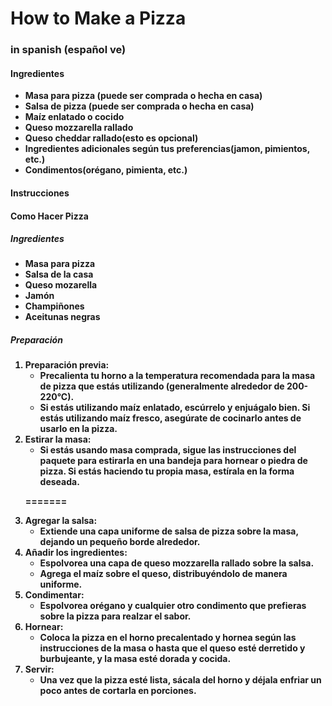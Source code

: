 <h1>How to Make a Pizza</h1>
<h3>in spanish (español ve)</h3>


<b>
<h4>Ingredientes</h4>
<ul>
<li>Masa para pizza (puede ser comprada o hecha en casa)</li>
<li>Salsa de pizza (puede ser comprada o hecha en casa)</li>
<li>Maíz enlatado o cocido</li>
<li>Queso mozzarella rallado</li>
<li>Queso cheddar rallado(esto es opcional)</li>
<li>Ingredientes adicionales según tus preferencias(jamon, pimientos, etc.)</li>
<li>Condimentos(orégano, pimienta, etc.)</li>

</ul>


<h4>Instrucciones</h4>
<h4>Como Hacer Pizza</h4>
<h5> Ingredientes</h5>
<ul> 
<li>Masa para pizza</li>
<li>Salsa de la casa</li>
<li>Queso mozarella</li>
<li>Jamón</li>
<li>Champiñones</li>
<li>Aceitunas negras</li>

</ul>

<h5> Preparación</h5>

<ol>
<li>
Preparación previa:
<ul>
<li>Precalienta tu horno a la temperatura recomendada para la masa de pizza que estás utilizando (generalmente alrededor de 200-220°C).</li>
<li>Si estás utilizando maíz enlatado, escúrrelo y enjuágalo bien. Si estás utilizando maíz fresco, asegúrate de cocinarlo antes de usarlo en la pizza.</li>
</ul>

<li>
Estirar la masa:
<ul>
<li>
Si estás usando masa comprada, sigue las instrucciones del paquete para estirarla en una bandeja para hornear o piedra de pizza. Si estás haciendo tu propia masa, estírala en la forma deseada.
</li>
</ul>
</li>

=======

</li>


<li>
Agregar la salsa:
<ul>
<li>
Extiende una capa uniforme de salsa de pizza sobre la masa, dejando un pequeño borde alrededor.
</li>
</ul>
</li>


</li>



<li>
Añadir los ingredientes:
<ul>
<li>
Espolvorea una capa de queso mozzarella rallado sobre la salsa.
</li>
<li>
Agrega el maíz sobre el queso, distribuyéndolo de manera uniforme.
</li>
</ul>


</li>
<li>
Condimentar:
<ul>
<li>
Espolvorea orégano y cualquier otro condimento que prefieras sobre la pizza para realzar el sabor.
</li>
</ul>

</li>
<li>
Hornear:
<ul>
<li>
Coloca la pizza en el horno precalentado y hornea según las instrucciones de la masa o hasta que el queso esté derretido y burbujeante, y la masa esté dorada y cocida.
</li>
</ul>
<li>
Servir:
<ul>
<li>
Una vez que la pizza esté lista, sácala del horno y déjala enfriar un poco antes de cortarla en porciones.
</li>
</ul>


</li>
</ol>


</li>
</ol>
